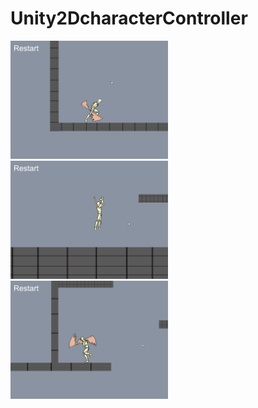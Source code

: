 # Unity2DcharacterController

<picture>
  <img src="./imgs/scr1.png" width="50%">
</picture>
<picture>
  <img src="./imgs/scr2.png" width="50%">
</picture>
<picture>
  <img src="./imgs/scr3.png" width="50%">
</picture>
